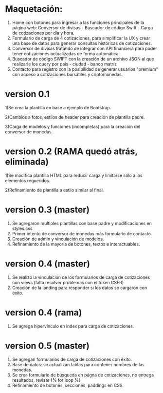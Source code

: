 # Maquetación:

1) Home con botones para ingresar a las funciones principales de la página web: Conversor de divisas - Buscador de código Swift - Carga de cotizaciones por día y hora.
2) Formulario de carga de 4 cotizaciones, para simplificar la UX y crear una base de datos para generar consultas históricas de cotizaciones.
3) Conversor de divisas tratando de integrar con API financiera para poder tener cotizaciones actualizadas de forma automática.
4) Buscador de código SWIFT con la creación de un archivo JSON al que realizarle los query por país - ciudad - banco matríz
5) Contacto para registro con la posibilidad de generar usuarios "premium" con acceso a cotizaciones bursátiles y criptomonedas.

# version 0.1
1)Se crea la plantilla en base a ejemplo de Bootstrap.

2)Cambios a fotos, estilos de header para creación de plantilla padre.

3)Carga de modelos y funciones (incompletas) para la creación del conversor de monedas.

# version 0.2 (RAMA quedó atrás, eliminada)
1)Se modifica plantilla HTML para reducir carga y limitarse sólo a los elementos requeridos.

2)Refinamiento de plantilla a estilo similar al final.

# version 0.3 (master)
1) Se agregaron multiples plantillas con base padre y modificaciones en styles.css
2) Primer intento de conversor de monedas más formulario de contacto.
3) Creación de admin y vinculación de modelos.
4) Refinamiento de la mayoría de botones, textos e interactuables.

# version 0.4 (master)
1) Se realizó la vinculación de los formularios de carga de cotizaciones con views (falta resolver problemas con el token CSFR)
2) Creación de la landing para responder si los datos se cargaron con éxito.

# version 0.4 (rama)
1) Se agrega hipervínculo en index para carga de cotizaciones.

# version 0.5 (master)
1) Se agregan formularios de carga de cotizaciones con éxito.
2) Base de datos: se actualizan tablas para contener nombres de las monedas.
3) Se crea formulario de búsqueda en págna de cotizaciones, no entrega resultados, revisar {% for loop %}
4) Refinamiento de botones, secciones, paddings en CSS.
